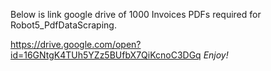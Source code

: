 
Below is link google drive of 1000 Invoices PDFs required for Robot5_PdfDataScraping.

https://drive.google.com/open?id=16GNtgK4TUh5YZz5BUfbX7QiKcnoC3DGq
*Enjoy!*
